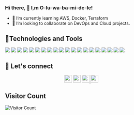 ### Hi there, 👋 I,m O-lu-wa-ba-mi-de-le!





- 🌱 I’m currently learning AWS, Docker, Terraform
- 👯 I’m looking to collaborate on DevOps and Cloud projects.


## 🔧Technologies and Tools
![](https://img.shields.io/badge/Cloud-AWS-informational?style=flat&logo=amazon-aws&logoColor=white&color=2bbc8a)
![](https://img.shields.io/badge/IAC-AWSCloudFormation-informational?style=flat&logo=amazon-aws&logoColor=white&color=2bbc8a)
![](https://img.shields.io/badge/Code-NodeJS-informational?style=flat&logo=node.js&logoColor=white&color=2bbc8a)
![](https://img.shields.io/badge/Metric_Dashboard-Grafana-informational?style=flat&logo=grafana&logoColor=white&color=2bbc8a)
![](https://img.shields.io/badge/VCS-Git-informational?style=flat&logo=git&logoColor=white&color=2bbc8a)
![](https://img.shields.io/badge/Code-VanillaJS-informational?style=flat&logo=javascript&logoColor=white&color=2bbc8a)
![](https://img.shields.io/badge/Hub-Github-informational?style=flat&logo=github&logoColor=white&color=2bbc8a)
![](https://img.shields.io/badge/OS-Linux-informational?style=flat&logo=linux&logoColor=white&color=2bbc8a)
![](https://img.shields.io/badge/Reverse_Proxy/Web_Server-Nginx-informational?style=flat&logo=nginx&logoColor=white&color=2bbc8a)
![](https://img.shields.io/badge/Reverse_Proxy/Web_Server-Apache-informational?style=flat&logo=apache&logoColor=white&color=2bbc8a)
![](https://img.shields.io/badge/Container_Runtime-Docker-informational?style=flat&logo=docker&logoColor=white&color=2bbc8a)
![](https://img.shields.io/badge/Shell-Bash-informational?style=flat&logo=gnu-bash&logoColor=white&color=2bbc8a)
![](https://img.shields.io/badge/IaC-Terraform-informational?style=flat&logo=terraform&logoColor=white&color=2bbc8a)
![](https://img.shields.io/badge/CI/CD-Jenkins-informational?style=flat&logo=jenkins&logoColor=white&color=2bbc8a)
![](https://img.shields.io/badge/CI/CD-CircleCI-informational?style=flat&logo=circleci&logoColor=white&color=2bbc8a)
![](https://img.shields.io/badge/Configuration_Management-Ansible-informational?style=flat&logo=ansible&logoColor=white&color=2bbc8a)
![](https://img.shields.io/badge/Code-Python-informational?style=flat&logo=python&logoColor=white&color=2bbc8a)
![](https://img.shields.io/badge/Monitoring-Prometheus-informational?style=flat&logo=prometheus&logoColor=white&color=2bbc8a)
![](https://img.shields.io/badge/Ordchestration_Tool-Kubernetes-informational?style=flat&logo=kubernetes&logoColor=white&color=2bbc8a)
![](https://img.shields.io/badge/Linux-Ubuntu-informational?style=flat&logo=ubuntu&logoColor=white&color=2bbc8a)

## 🤝 Let's connect

<p align="center">
  <a href="https://twitter.com/omoayanda"><img src="https://img.shields.io/badge/twitter-%231DA1F2.svg?&style=for-the-badge&logo=twitter&logoColor=white" height=25></a> 
  <a href="https://hashnode.com/@Shallom"><img src="https://img.shields.io/badge/hashnode-%2312100E.svg?&style=for-the-badge&logo=hashnode&logoColor=white" height=25></a> 
  <a href="https://www.linkedin.com/in/micah-shallom/"><img src="https://img.shields.io/badge/linkedin-%230077B5.svg?&style=for-the-badge&logo=linkedin&logoColor=white" height=25> </a>
  <a href="mailto:micahshallom@gmail.com"><img src="https://img.shields.io/badge/gmail-%EA4225.svg?&style=for-the-badge&logo=gmail&logoColor=red" height=25></a>
</p>


## Visitor Count
![Visitor Count](https://profile-counter.glitch.me/{oayanda}/count.svg)
